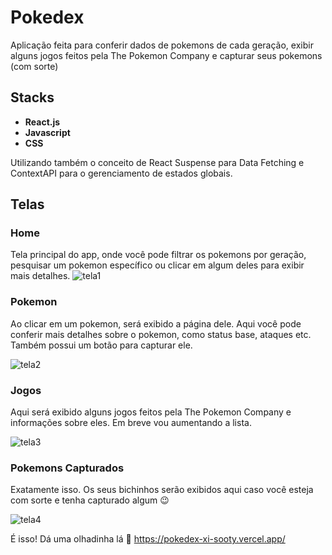 # Pokedex

Aplicação feita para conferir dados de pokemons de cada geração, exibir alguns jogos feitos pela The Pokemon Company e capturar seus pokemons (com sorte)

## Stacks
- <b>React.js</b>
- <b>Javascript</b>
- <b>CSS</b>

Utilizando também o conceito de React Suspense para Data Fetching e ContextAPI para o gerenciamento de estados globais.

## Telas

###  Home

Tela principal do app, onde você pode filtrar os pokemons por geração, pesquisar um pokemon específico ou clicar em algum deles para exibir mais detalhes.
![tela1](https://user-images.githubusercontent.com/105891930/215889409-4022a58a-9fc1-4ecf-ad21-d83c165410f4.png)

### Pokemon

Ao clicar em um pokemon, será exibido a página dele. Aqui você pode conferir mais detalhes sobre o pokemon, como status base, ataques etc. Também possui um botão para capturar ele.

![tela2](https://user-images.githubusercontent.com/105891930/215889467-d5b469a5-b13d-4ab4-bcd8-74404b4b9f3e.png)

### Jogos

Aqui será exibido alguns jogos feitos pela The Pokemon Company e informações sobre eles. Em breve vou aumentando a lista.

![tela3](https://user-images.githubusercontent.com/105891930/215889475-4f4b6f61-173f-4bc5-84cf-de6ac850ebc7.png)

### Pokemons Capturados

Exatamente isso. Os seus bichinhos serão exibidos aqui caso você esteja com sorte e tenha capturado algum 😉 

![tela4](https://user-images.githubusercontent.com/105891930/215889480-68220763-a9cb-46f3-a8c6-7ea18259f249.png)

É isso! Dá uma olhadinha lá 👀 https://pokedex-xi-sooty.vercel.app/
